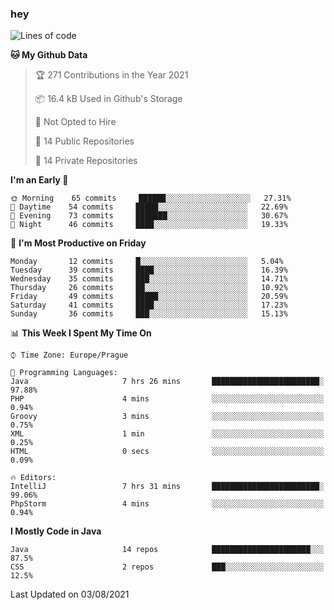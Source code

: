 ### hey

<!--START_SECTION:waka-->
![Lines of code](https://img.shields.io/badge/From%20Hello%20World%20I%27ve%20Written-107697%20lines%20of%20code-blue)

**🐱 My Github Data** 

> 🏆 271 Contributions in the Year 2021
 > 
> 📦 16.4 kB Used in Github's Storage 
 > 
> 🚫 Not Opted to Hire
 > 
> 📜 14 Public Repositories 
 > 
> 🔑 14 Private Repositories  
 > 
**I'm an Early 🐤** 

```text
🌞 Morning    65 commits     ██████░░░░░░░░░░░░░░░░░░░   27.31% 
🌆 Daytime    54 commits     █████░░░░░░░░░░░░░░░░░░░░   22.69% 
🌃 Evening    73 commits     ███████░░░░░░░░░░░░░░░░░░   30.67% 
🌙 Night      46 commits     ████░░░░░░░░░░░░░░░░░░░░░   19.33%

```
📅 **I'm Most Productive on Friday** 

```text
Monday       12 commits     █░░░░░░░░░░░░░░░░░░░░░░░░   5.04% 
Tuesday      39 commits     ████░░░░░░░░░░░░░░░░░░░░░   16.39% 
Wednesday    35 commits     ███░░░░░░░░░░░░░░░░░░░░░░   14.71% 
Thursday     26 commits     ██░░░░░░░░░░░░░░░░░░░░░░░   10.92% 
Friday       49 commits     █████░░░░░░░░░░░░░░░░░░░░   20.59% 
Saturday     41 commits     ████░░░░░░░░░░░░░░░░░░░░░   17.23% 
Sunday       36 commits     ███░░░░░░░░░░░░░░░░░░░░░░   15.13%

```


📊 **This Week I Spent My Time On** 

```text
⌚︎ Time Zone: Europe/Prague

💬 Programming Languages: 
Java                     7 hrs 26 mins       ████████████████████████░   97.88% 
PHP                      4 mins              ░░░░░░░░░░░░░░░░░░░░░░░░░   0.94% 
Groovy                   3 mins              ░░░░░░░░░░░░░░░░░░░░░░░░░   0.75% 
XML                      1 min               ░░░░░░░░░░░░░░░░░░░░░░░░░   0.25% 
HTML                     0 secs              ░░░░░░░░░░░░░░░░░░░░░░░░░   0.09%

🔥 Editors: 
IntelliJ                 7 hrs 31 mins       ████████████████████████░   99.06% 
PhpStorm                 4 mins              ░░░░░░░░░░░░░░░░░░░░░░░░░   0.94%

```

**I Mostly Code in Java** 

```text
Java                     14 repos            ██████████████████████░░░   87.5% 
CSS                      2 repos             ███░░░░░░░░░░░░░░░░░░░░░░   12.5%

```



 Last Updated on 03/08/2021
<!--END_SECTION:waka-->
